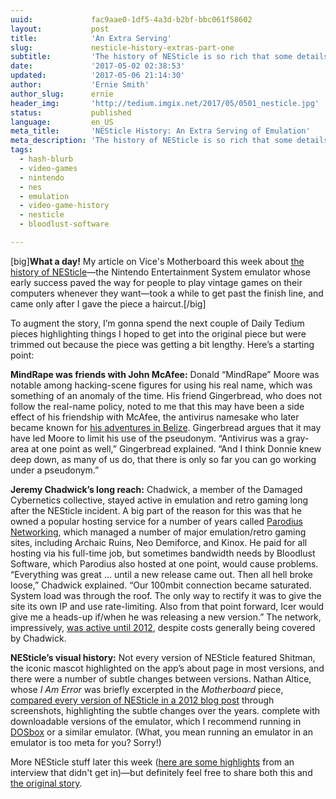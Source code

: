 ```yaml
---
uuid:             fac9aae0-1df5-4a3d-b2bf-bbc061f58602
layout:           post
title:            'An Extra Serving'
slug:             nesticle-history-extras-part-one
subtitle:         'The history of NESticle is so rich that some details wouldn’t fit into Ernie''s recent Motherboard piece. He’s putting some of them here.'
date:             '2017-05-02 02:38:53'
updated:          '2017-05-06 21:14:30'
author:           'Ernie Smith'
author_slug:      ernie
header_img:       'http://tedium.imgix.net/2017/05/0501_nesticle.jpg'
status:           published
language:         en_US
meta_title:       'NESticle History: An Extra Serving of Emulation'
meta_description: 'The history of NESticle is so rich that some details wouldn’t fit into Ernie''s recent Motherboard piece. He’s putting some of them here.'
tags:
  - hash-blurb
  - video-games
  - nintendo
  - nes
  - emulation
  - video-game-history
  - nesticle
  - bloodlust-software

---
```


[big]**What a day!** My article on Vice's Motherboard this week about [the history of NESticle](https://motherboard.vice.com/en_us/article/the-story-of-nesticle-the-ambitious-emulator-that-redefined-retro-gaming)—the Nintendo Entertainment System emulator whose early success paved the way for people to play vintage games on their computers whenever they want—took a while to get past the finish line, and came only after I gave the piece a haircut.[/big]

To augment the story, I’m gonna spend the next couple of Daily Tedium pieces highlighting things I hoped to get into the original piece but were trimmed out because the piece was getting a bit lengthy. Here’s a starting point:

**MindRape was friends with John McAfee:** Donald “MindRape” Moore was notable among hacking-scene figures for using his real name, which was something of an anomaly of the time. His friend Gingerbread, who does not follow the real-name policy, noted to me that this may have been a side effect of his friendship with McAfee, the antivirus namesake who later became known for [his adventures in Belize](https://www.vice.com/en_us/article/john-mcafee-bath-salts-belize-murder-fugitive-gregory-faull). Gingerbread argues that it may have led Moore to limit his use of the pseudonym. “Antivirus was a gray-area at one point as well,” Gingerbread explained. “And I think Donnie knew deep down, as many of us do, that there is only so far you can go working under a pseudonym.”

**Jeremy Chadwick’s long reach:** Chadwick, a member of the Damaged Cybernetics collective, stayed active in emulation and retro gaming long after the NESticle incident. A big part of the reason for this was that he owned a popular hosting service for a number of years called [Parodius Networking](https://web-beta.archive.org/web/20010401031944/http://www.parodius.com:80/), which managed a number of major emulation/retro gaming sites, including Archaic Ruins, Neo Demiforce, and Kinox. He paid for all hosting via his full-time job, but sometimes bandwidth needs by Bloodlust Software, which Parodius also hosted at one point, would cause problems. “Everything was great … until a new release came out. Then all hell broke loose,” Chadwick explained. “Our 100mbit connection became saturated. System load was through the roof. The only way to rectify it was to give the site its own IP and use rate-limiting. Also from that point forward, Icer would give me a heads-up if/when he was releasing a new version.” The network, impressively, [was active until 2012](https://web-beta.archive.org/web/20120627013743/parodius.com), despite costs generally being covered by Chadwick.

**NESticle’s visual history:** Not every version of NESticle featured Shitman, the iconic mascot highlighted on the app’s about page in most versions, and there were a number of subtle changes between versions. Nathan Altice, whose *I Am Error* was briefly excerpted in the *Motherboard* piece, [compared every version of NESticle in a 2012 blog post](http://metopal.com/2012/03/15/emulate-the-emulators/) through screenshots, highlighting the subtle changes over the years.  complete with downloadable versions of the emulator, which I recommend running in [DOSbox](https://www.dosbox.com/) or a similar emulator. (What, you mean running an emulator in an emulator is too meta for you? Sorry!)

More NESticle stuff later this week ([here are some highlights](http://tedium.co/2017/05/03/nesticle-history-extras-part-two/) from an interview that didn't get in)—but definitely feel free to share both this and [the original story](https://motherboard.vice.com/en_us/article/the-story-of-nesticle-the-ambitious-emulator-that-redefined-retro-gaming).
